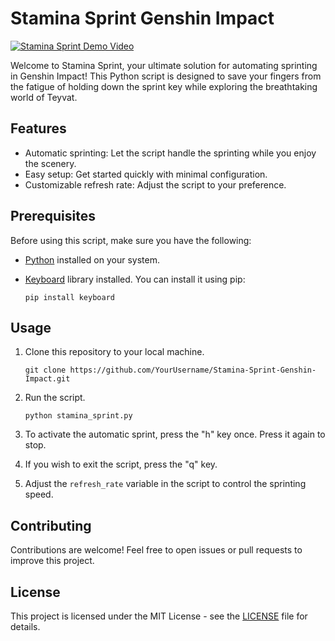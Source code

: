 # Stamina Sprint Genshin Impact

[![Stamina Sprint Demo Video](https://your-image-hosting-service.com/your-video-thumbnail.jpg)](https://packaged-media.redd.it/k94p21nuyem61/pb/m2-res_480p.mp4?m=DASHPlaylist.mpd&v=1&e=1696327200&s=26ffe4de4cc725964f3fd53284e430b618ef902b#t=0)

Welcome to Stamina Sprint, your ultimate solution for automating sprinting in Genshin Impact! This Python script is designed to save your fingers from the fatigue of holding down the sprint key while exploring the breathtaking world of Teyvat.

## Features

- Automatic sprinting: Let the script handle the sprinting while you enjoy the scenery.
- Easy setup: Get started quickly with minimal configuration.
- Customizable refresh rate: Adjust the script to your preference.

## Prerequisites

Before using this script, make sure you have the following:

- [Python](https://www.python.org/) installed on your system.
- [Keyboard](https://pypi.org/project/keyboard/) library installed. You can install it using pip:

    ```
    pip install keyboard
    ```

## Usage

1. Clone this repository to your local machine.

    ```
    git clone https://github.com/YourUsername/Stamina-Sprint-Genshin-Impact.git
    ```

2. Run the script.

    ```
    python stamina_sprint.py
    ```

3. To activate the automatic sprint, press the "h" key once. Press it again to stop.

4. If you wish to exit the script, press the "q" key.

5. Adjust the `refresh_rate` variable in the script to control the sprinting speed.

## Contributing

Contributions are welcome! Feel free to open issues or pull requests to improve this project.

## License

This project is licensed under the MIT License - see the [LICENSE](LICENSE) file for details.
